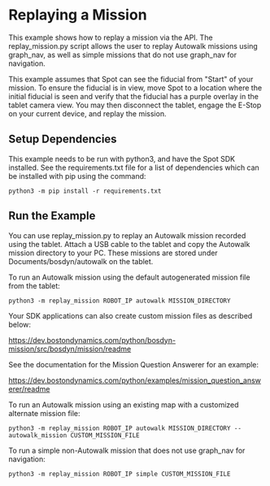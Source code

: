 <!--
Copyright (c) 2023 Boston Dynamics, Inc.  All rights reserved.

Downloading, reproducing, distributing or otherwise using the SDK Software
is subject to the terms and conditions of the Boston Dynamics Software
Development Kit License (20191101-BDSDK-SL).
-->

# Replaying a Mission

This example shows how to replay a mission via the API. The replay_mission.py script allows the user to replay Autowalk missions using graph_nav, as well as simple missions that do not use graph_nav for navigation.

This example assumes that Spot can see the fiducial from "Start" of your mission. To ensure the fiducial is in view, move Spot to a location where the initial fiducial is seen and verify that the fiducial has a purple overlay in the tablet camera view. You may then disconnect the tablet, engage the E-Stop on your current device, and replay the mission.

## Setup Dependencies

This example needs to be run with python3, and have the Spot SDK installed. See the requirements.txt file for a list of dependencies which can be installed with pip using the command:

```
python3 -m pip install -r requirements.txt
```

## Run the Example

You can use replay_mission.py to replay an Autowalk mission recorded using the tablet. Attach a USB cable to the tablet and copy the Autowalk mission directory to your PC. These missions are stored under Documents/bosdyn/autowalk on the tablet.

To run an Autowalk mission using the default autogenerated mission file from the tablet:

```
python3 -m replay_mission ROBOT_IP autowalk MISSION_DIRECTORY
```

Your SDK applications can also create custom mission files as described below:

https://dev.bostondynamics.com/python/bosdyn-mission/src/bosdyn/mission/readme

See the documentation for the Mission Question Answerer for an example:

https://dev.bostondynamics.com/python/examples/mission_question_answerer/readme

To run an Autowalk mission using an existing map with a customized alternate mission file:

```
python3 -m replay_mission ROBOT_IP autowalk MISSION_DIRECTORY --autowalk_mission CUSTOM_MISSION_FILE
```

To run a simple non-Autowalk mission that does not use graph_nav for navigation:

```
python3 -m replay_mission ROBOT_IP simple CUSTOM_MISSION_FILE
```

